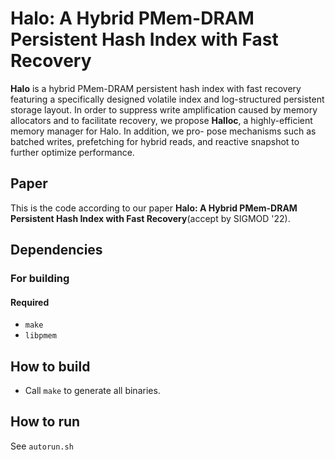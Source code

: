# Halo: A Hybrid PMem-DRAM Persistent Hash Index with Fast Recovery

**Halo** is a hybrid PMem-DRAM persistent hash index with fast recovery featuring a specifically designed volatile index and log-structured persistent storage layout.
In order to suppress write amplification caused by memory allocators and to facilitate recovery, we propose **Halloc**, a highly-efficient memory manager for Halo. In addition, we pro- pose mechanisms such as batched writes, prefetching for hybrid reads, and reactive snapshot to further optimize performance.

## Paper
This is the code according to our paper **Halo: A Hybrid PMem-DRAM Persistent Hash Index with Fast Recovery**(accept by SIGMOD '22).

## Dependencies
### For building
#### Required
* `make`
* `libpmem` 



## How to build
* Call `make` to generate all binaries.

<!-- ## For generating the YCSB workload
```console
cd YCSB

``` -->

## How to run
See `autorun.sh`